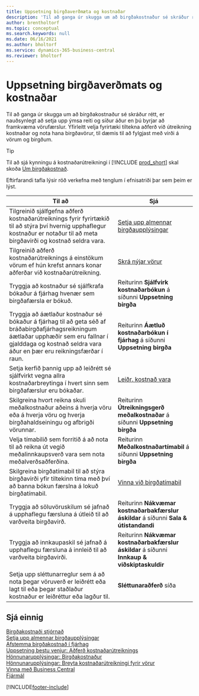```yaml
---
title: Uppsetning birgðaverðmæta og kostnaðar
description: 'Til að ganga úr skugga um að birgðakostnaður sé skráður rétt, er nauðsynlegt að setja upp ýmsa reiti og síður áður en þú byrjar að framkvæma vörufærslur.'
author: brentholtorf
ms.topic: conceptual
ms.search.keywords: null
ms.date: 06/16/2021
ms.author: bholtorf
ms.service: dynamics-365-business-central
ms.reviewer: bholtorf
---
```

# Uppsetning birgðaverðmats og kostnaðar

Til að ganga úr skugga um að birgðakostnaður sé skráður rétt, er nauðsynlegt að setja upp ýmsa reiti og síður áður en þú byrjar að framkvæma vörufærslur. Yfirleitt velja fyrirtæki tiltekna aðferð við útreikning kostnaðar og nota hana birgðavörur, til dæmis til að fylgjast með virði á vörum og birgðum.  

> [!TIP]
> Til að sjá kynningu á kostnaðarútreikningi í [!INCLUDE [prod_short](includes/prod_short.md)] skal skoða [Um birgðakostnað](finance-learn-about-costing.md).

Eftirfarandi tafla lýsir röð verkefna með tenglum í efnisatriði þar sem þeim er lýst.

|**Til að**|**Sjá**|  
|------------|-------------|
|Tilgreinið sjálfgefna aðferð kostnaðarútreiknings fyrir fyrirtækið til að stýra því hvernig upphaflegur kostnaður er notaður til að meta birgðavirði og kostnað seldra vara.|[Setja upp almennar birgðaupplýsingar](inventory-how-setup-general.md)|  
|Tilgreinið aðferð kostnaðarútreiknings á einstökum vörum ef hún krefst annars konar aðferðar við kostnaðarútreikning.|[Skrá nýjar vörur](inventory-how-register-new-items.md)|  
|Tryggja að kostnaður sé sjálfkrafa bókaður á fjárhag hvenær sem birgðafærsla er bókuð.|Reiturinn **Sjálfvirk kostnaðarbókun** á síðunni **Uppsetning birgða**|  
|Tryggja að áætlaður kostnaður sé bókaður á fjárhag til að geta séð af bráðabirgðafjárhagsreikningum áætlaðar upphæðir sem eru fallnar í gjalddaga og kostnað seldra vara áður en þær eru reikningsfærðar í raun.|Reiturinn **Áætluð kostnaðarbókun í fjárhag** á síðunni **Uppsetning birgða**|  
|Setja kerfið þannig upp að leiðrétt sé sjálfvirkt vegna allra kostnaðarbreytinga í hvert sinn sem birgðafærslur eru bókaðar.|[Leiðr. kostnað vara](inventory-how-adjust-item-costs.md)|  
|Skilgreina hvort reikna skuli meðalkostnaður aðeins á hverja vöru eða á hverja vöru og hverja birgðahaldseiningu og afbrigði vörunnar.|Reiturinn **Útreikningsgerð meðalkostnaðar** á síðunni **Uppsetning birgða**|  
|Velja tímabilið sem forritið á að nota til að reikna út vegið meðalinnkaupsverð vara sem nota meðalverðsaðferðina.|Reiturinn **Meðalkostnaðartímabil** á síðunni **Uppsetning birgða**|  
|Skilgreina birgðatímabil til að stýra birgðavirði yfir tiltekinn tíma með því að banna bókun færslna á lokuð birgðatímabil.|[Vinna við birgðatímabil](finance-how-to-work-with-inventory-periods.md)|  
|Tryggja að söluvöruskilum sé jafnað á upphaflegu færsluna á útleið til að varðveita birgðavirð.|Reiturinn **Nákvæmar kostnaðarbakfærslur áskildar** á síðunni **Sala & útistandandi**|  
|Tryggja að innkaupaskil sé jafnað á upphaflegu færsluna á innleið til að varðveita birgðavirði.|Reiturinn **Nákvæmar kostnaðarbakfærslur áskildar** á síðunni **Innkaup & viðskiptaskuldir**|
|Setja upp sléttunarreglur sem á að nota þegar vöruverð er leiðrétt eða lagt til eða þegar staðlaður kostnaður er leiðréttur eða lagður til.|**Sléttunaraðferð** síða|  

## Sjá einnig

[Birgðakostnaði stjórnað](finance-manage-inventory-costs.md)  
[Setja upp almennar birgðaupplýsingar](inventory-how-setup-general.md)  
[Afstemma birgðakostnað í fjárhag](finance-how-to-post-inventory-costs-to-the-general-ledger.md)  
[Uppsetning bestu venjur: Aðferð kostnaðarútreiknings](setup-best-practices-costing-method.md)  
[Hönnunarupplýsingar: Birgðakostnaður](design-details-inventory-costing.md)  
[Hönnunarupplýsingar: Breyta kostnaðarútreikningi fyrir vörur](design-details-changing-costing-methods.md)  
[Vinna með Business Central](ui-work-product.md)  
[Fjármál](finance.md)  


[!INCLUDE[footer-include](includes/footer-banner.md)]